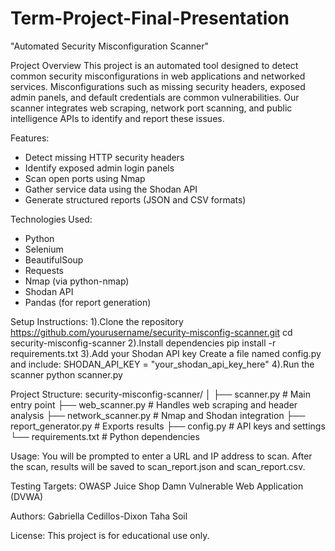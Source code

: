 # Term-Project-Final-Presentation
"Automated Security Misconfiguration Scanner"

Project Overview
  This project is an automated tool designed to detect common security misconfigurations in web applications and networked services. Misconfigurations such as missing security headers, exposed admin panels, and default credentials are common vulnerabilities. Our scanner integrates web scraping, network port scanning, and public intelligence APIs to identify and report these issues.

Features:
- Detect missing HTTP security headers
- Identify exposed admin login panels
- Scan open ports using Nmap
- Gather service data using the Shodan API
- Generate structured reports (JSON and CSV formats)

Technologies Used:
- Python
- Selenium
- BeautifulSoup
- Requests
- Nmap (via python-nmap)
- Shodan API
- Pandas (for report generation)

Setup Instructions:
  1).Clone the repository
    https://github.com/yourusername/security-misconfig-scanner.git
cd security-misconfig-scanner
  2).Install dependencies
    pip install -r requirements.txt
  3).Add your Shodan API key
    Create a file named config.py and include:
SHODAN_API_KEY = "your_shodan_api_key_here"
  4).Run the scanner
    python scanner.py

Project Structure:
security-misconfig-scanner/
│
├── scanner.py              # Main entry point
├── web_scanner.py          # Handles web scraping and header analysis
├── network_scanner.py      # Nmap and Shodan integration
├── report_generator.py     # Exports results
├── config.py               # API keys and settings
└── requirements.txt        # Python dependencies

Usage:
You will be prompted to enter a URL and IP address to scan. After the scan, results will be saved to scan_report.json and scan_report.csv.

Testing Targets:
OWASP Juice Shop
Damn Vulnerable Web Application (DVWA)

Authors:
Gabriella Cedillos-Dixon
Taha Soil

License:
This project is for educational use only.
